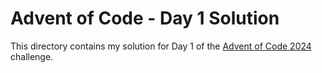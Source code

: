 # Advent of Code - Day 1 Solution

This directory contains my solution for Day 1 of the [Advent of Code 2024](https://adventofcode.com/2024/day/1) challenge.